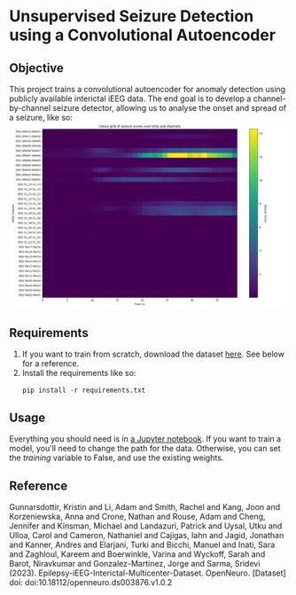 # Unsupervised Seizure Detection using a Convolutional Autoencoder

## Objective
This project trains a convolutional autoencoder for anomaly detection using publicly available interictal iEEG data. The end goal is to develop a channel-by-channel seizure detector, allowing us to analyse the onset and spread of a seizure, like so:
![seizure scores over time and channels](images/seizure_viz.png)

## Requirements
1. If you want to train from scratch, download the dataset [here](https://openneuro.org/datasets/ds003876/versions/1.0.2). See below for a reference.
2. Install the requirements like so:
    ```
    pip install -r requirements.txt
    ```
## Usage
Everything you should need is in [a Jupyter notebook](/seizure_detection.ipynb). If you want to train a model, you'll need to change the path for the data. Otherwise, you can set the _training_ variable to False, and use the existing weights.

## Reference
Gunnarsdottir, Kristin and Li, Adam and Smith, Rachel and Kang, Joon and Korzeniewska, Anna and Crone, Nathan and Rouse, Adam and Cheng, Jennifer and Kinsman, Michael and Landazuri, Patrick and Uysal, Utku and Ulloa, Carol and Cameron, Nathaniel and Cajigas, Iahn and Jagid, Jonathan and Kanner, Andres and Elarjani, Turki and Bicchi, Manuel and Inati, Sara and Zaghloul, Kareem and Boerwinkle, Varina and Wyckoff, Sarah and Barot, Niravkumar and Gonzalez-Martinez, Jorge and Sarma, Sridevi (2023). Epilepsy-iEEG-Interictal-Multicenter-Dataset. OpenNeuro. [Dataset] doi: doi:10.18112/openneuro.ds003876.v1.0.2